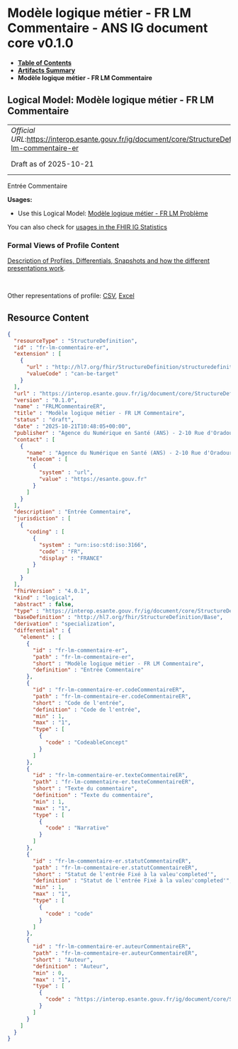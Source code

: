 # Modèle logique métier - FR LM Commentaire - ANS IG document core v0.1.0

* [**Table of Contents**](toc.md)
* [**Artifacts Summary**](artifacts.md)
* **Modèle logique métier - FR LM Commentaire**

## Logical Model: Modèle logique métier - FR LM Commentaire 

| | |
| :--- | :--- |
| *Official URL*:https://interop.esante.gouv.fr/ig/document/core/StructureDefinition/fr-lm-commentaire-er | *Version*:0.1.0 |
| Draft as of 2025-10-21 | *Computable Name*:FRLMCommentaireER |

 
Entrée Commentaire 

**Usages:**

* Use this Logical Model: [Modèle logique métier - FR LM Problème](StructureDefinition-fr-lm-probleme.md)

You can also check for [usages in the FHIR IG Statistics](https://packages2.fhir.org/xig/ans.document.fr.core|current/StructureDefinition/fr-lm-commentaire-er)

### Formal Views of Profile Content

 [Description of Profiles, Differentials, Snapshots and how the different presentations work](http://build.fhir.org/ig/FHIR/ig-guidance/readingIgs.html#structure-definitions). 

 

Other representations of profile: [CSV](StructureDefinition-fr-lm-commentaire-er.csv), [Excel](StructureDefinition-fr-lm-commentaire-er.xlsx) 



## Resource Content

```json
{
  "resourceType" : "StructureDefinition",
  "id" : "fr-lm-commentaire-er",
  "extension" : [
    {
      "url" : "http://hl7.org/fhir/StructureDefinition/structuredefinition-type-characteristics",
      "valueCode" : "can-be-target"
    }
  ],
  "url" : "https://interop.esante.gouv.fr/ig/document/core/StructureDefinition/fr-lm-commentaire-er",
  "version" : "0.1.0",
  "name" : "FRLMCommentaireER",
  "title" : "Modèle logique métier - FR LM Commentaire",
  "status" : "draft",
  "date" : "2025-10-21T10:48:05+00:00",
  "publisher" : "Agence du Numérique en Santé (ANS) - 2-10 Rue d'Oradour-sur-Glane, 75015 Paris",
  "contact" : [
    {
      "name" : "Agence du Numérique en Santé (ANS) - 2-10 Rue d'Oradour-sur-Glane, 75015 Paris",
      "telecom" : [
        {
          "system" : "url",
          "value" : "https://esante.gouv.fr"
        }
      ]
    }
  ],
  "description" : "Entrée Commentaire",
  "jurisdiction" : [
    {
      "coding" : [
        {
          "system" : "urn:iso:std:iso:3166",
          "code" : "FR",
          "display" : "FRANCE"
        }
      ]
    }
  ],
  "fhirVersion" : "4.0.1",
  "kind" : "logical",
  "abstract" : false,
  "type" : "https://interop.esante.gouv.fr/ig/document/core/StructureDefinition/fr-lm-commentaire-er",
  "baseDefinition" : "http://hl7.org/fhir/StructureDefinition/Base",
  "derivation" : "specialization",
  "differential" : {
    "element" : [
      {
        "id" : "fr-lm-commentaire-er",
        "path" : "fr-lm-commentaire-er",
        "short" : "Modèle logique métier - FR LM Commentaire",
        "definition" : "Entrée Commentaire"
      },
      {
        "id" : "fr-lm-commentaire-er.codeCommentaireER",
        "path" : "fr-lm-commentaire-er.codeCommentaireER",
        "short" : "Code de l'entrée",
        "definition" : "Code de l'entrée",
        "min" : 1,
        "max" : "1",
        "type" : [
          {
            "code" : "CodeableConcept"
          }
        ]
      },
      {
        "id" : "fr-lm-commentaire-er.texteCommentaireER",
        "path" : "fr-lm-commentaire-er.texteCommentaireER",
        "short" : "Texte du commentaire",
        "definition" : "Texte du commentaire",
        "min" : 1,
        "max" : "1",
        "type" : [
          {
            "code" : "Narrative"
          }
        ]
      },
      {
        "id" : "fr-lm-commentaire-er.statutCommentaireER",
        "path" : "fr-lm-commentaire-er.statutCommentaireER",
        "short" : "Statut de l'entrée Fixé à la valeu'completed'",
        "definition" : "Statut de l'entrée Fixé à la valeu'completed'",
        "min" : 1,
        "max" : "1",
        "type" : [
          {
            "code" : "code"
          }
        ]
      },
      {
        "id" : "fr-lm-commentaire-er.auteurCommentaireER",
        "path" : "fr-lm-commentaire-er.auteurCommentaireER",
        "short" : "Auteur",
        "definition" : "Auteur",
        "min" : 0,
        "max" : "1",
        "type" : [
          {
            "code" : "https://interop.esante.gouv.fr/ig/document/core/StructureDefinition/fr-lm-auteur"
          }
        ]
      }
    ]
  }
}

```
